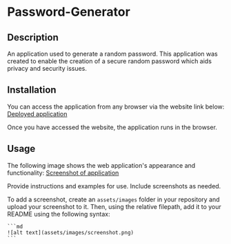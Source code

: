 # Password-Generator

## Description

An application used to generate a random password. This application was created to enable the creation of a secure random password which aids privacy and security issues. 


## Installation

You can access the application from  any browser via the website link below:
[Deployed application]()

Once you have accessed the website, the application runs in the browser.


## Usage

The following image shows the web application's appearance and functionality:
[Screenshot of application](assets/Appscreenshot.png)

Provide instructions and examples for use. Include screenshots as needed.

To add a screenshot, create an `assets/images` folder in your repository and upload your screenshot to it. Then, using the relative filepath, add it to your README using the following syntax:

    ```md
    ![alt text](assets/images/screenshot.png)
    ```

